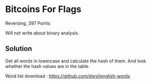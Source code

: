 # Bitcoins For Flags
Reversing, 397 Points

Will not write about binary analysis.

## Solution
Get all words in lowercase and calculate the hash of them. And look whether the hash values are in the table.

Word list download : https://github.com/dwyl/english-words 